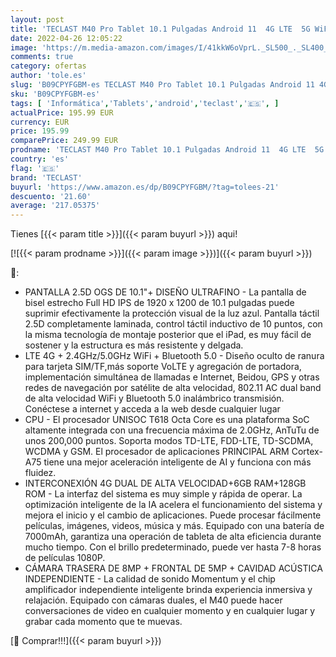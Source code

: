 ```yaml
---
layout: post
title: 'TECLAST M40 Pro Tablet 10.1 Pulgadas Android 11  4G LTE  5G WiFi  6GB RAM+128GB ROM  Octa Core 2.0GHz  Batería 7000mAh  FHD 1920*1200 - Dobles SIM+TF/SD  Bluetooth 5.0/GPS/Type C/OTG  512GB Expandible'
date: 2022-04-26 12:05:22
image: 'https://m.media-amazon.com/images/I/41kkW6oVprL._SL500_._SL400_.jpg'
comments: true
category: ofertas
author: 'tole.es'
slug: 'B09CPYFGBM-es TECLAST M40 Pro Tablet 10.1 Pulgadas Android 11 4G LTE 5G...'
sku: 'B09CPYFGBM-es'
tags: [ 'Informática','Tablets','android','teclast','🇪🇸', ]
actualPrice: 195.99 EUR
currency: EUR
price: 195.99
comparePrice: 249.99 EUR
prodname: 'TECLAST M40 Pro Tablet 10.1 Pulgadas Android 11  4G LTE  5G WiFi  6GB RAM+128GB ROM  Octa Core 2.0GHz  Batería 7000mAh  FHD 1920*1200 - Dobles SIM+TF/SD  Bluetooth 5.0/GPS/Type C/OTG  512GB Expandible'
country: 'es'
flag: '🇪🇸'
brand: 'TECLAST'
buyurl: 'https://www.amazon.es/dp/B09CPYFGBM/?tag=tolees-21'
descuento: '21.60'
average: '217.05375'
---
```


Tienes [{{< param title >}}]({{< param buyurl >}}) aqui!

[![{{< param prodname >}}]({{< param image >}})]({{< param buyurl >}})

🔎:

- PANTALLA 2.5D OGS DE 10.1"+ DISEÑO ULTRAFINO - La pantalla de bisel estrecho Full HD IPS de 1920 x 1200 de 10.1 pulgadas puede suprimir efectivamente la protección visual de la luz azul. Pantalla táctil 2.5D completamente laminada, control táctil inductivo de 10 puntos, con la misma tecnología de montaje posterior que el iPad, es muy fácil de sostener y la estructura es más resistente y delgada.
- LTE 4G + 2.4GHz/5.0GHz WiFi + Bluetooth 5.0 - Diseño oculto de ranura para tarjeta SIM/TF,más soporte VoLTE y agregación de portadora, implementación simultánea de llamadas e Internet, Beidou, GPS y otras redes de navegación por satélite de alta velocidad, 802.11 AC dual band de alta velocidad WiFi y Bluetooth 5.0 inalámbrico transmisión. Conéctese a internet y acceda a la web desde cualquier lugar
- CPU - El procesador UNISOC T618 Octa Core es una plataforma SoC altamente integrada con una frecuencia máxima de 2.0GHz, AnTuTu de unos 200,000 puntos. Soporta modos TD-LTE, FDD-LTE, TD-SCDMA, WCDMA y GSM. El procesador de aplicaciones PRINCIPAL ARM Cortex-A75 tiene una mejor aceleración inteligente de AI y funciona con más fluidez.
- INTERCONEXIÓN 4G DUAL DE ALTA VELOCIDAD+6GB RAM+128GB ROM - La interfaz del sistema es muy simple y rápida de operar. La optimización inteligente de la IA acelera el funcionamiento del sistema y mejora el inicio y el cambio de aplicaciones. Puede procesar fácilmente películas, imágenes, videos, música y más. Equipado con una batería de 7000mAh, garantiza una operación de tableta de alta eficiencia durante mucho tiempo. Con el brillo predeterminado, puede ver hasta 7-8 horas de películas 1080P.
- CÁMARA TRASERA DE 8MP + FRONTAL DE 5MP + CAVIDAD ACÚSTICA INDEPENDIENTE - La calidad de sonido Momentum y el chip amplificador independiente inteligente brinda experiencia inmersiva y relajación. Equipado con cámaras duales, el M40 puede hacer conversaciones de video en cualquier momento y en cualquier lugar y grabar cada momento que te muevas.

[🛒 Comprar!!!]({{< param buyurl >}})
